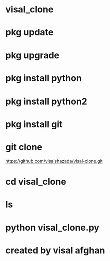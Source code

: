 # visal_clone
# pkg update
# pkg upgrade
# pkg install python
# pkg install python2
# pkg install git
# git clone 
https://github.com/visalshazada/visal-clone.git
# cd visal_clone
# Is
# python visal_clone.py
# created by visal afghan










